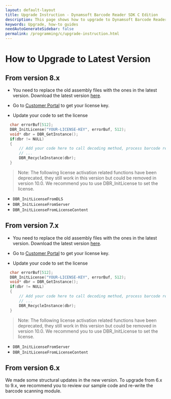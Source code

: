 ```yaml
---
layout: default-layout
title: Upgrade Instruction - Dynamsoft Barcode Reader SDK C Edition
description: This page shows how to upgrade to Dynamsoft Barcode Reader SDK C Edition latest version.
keywords: Upgrade, how-to guides
needAutoGenerateSidebar: false
permalink: /programming/c/upgrade-instruction.html
---
```



# How to Upgrade to Latest Version     

## From version 8.x

- You need to replace the old assembly files with the ones in the latest version. Download the latest version [here](https://www.dynamsoft.com/Downloads/Dynamic-Barcode-Reader-Download.aspx).

- Go to <a href="https://www.dynamsoft.com/customer/license/fullLicense" target="_blank">Customer Portal</a> to get your license key.

- Update your code to set the license
```c
  char errorBuf[512];
  DBR_InitLicense("YOUR-LICENSE-KEY", errorBuf, 512);
  void* dbr = DBR_GetInstance();
  if(dbr != NULL)
  {
      // Add your code here to call decoding method, process barcode results and so on
      // ...
      DBR_RecycleInstance(dbr);
  }
```

>Note:
>The following license activation related functions have been deprecated, they still work in this version but could be removed in version 10.0. We recommend you to use DBR_InitLicense to set the license.

- `DBR_InitLicenseFromDLS`
- `DBR_InitLicenseFromServer`
- `DBR_InitLicenseFromLicenseContent` 

## From version 7.x

- You need to replace the old assembly files with the ones in the latest version. Download the latest version [here](https://www.dynamsoft.com/Downloads/Dynamic-Barcode-Reader-Download.aspx).

- Go to <a href="https://www.dynamsoft.com/customer/license/fullLicense" target="_blank">Customer Portal</a> to get your license key.

- Update your code to set the license
```c
  char errorBuf[512];
  DBR_InitLicense("YOUR-LICENSE-KEY", errorBuf, 512);
  void* dbr = DBR_GetInstance();
  if(dbr != NULL)
  {
      // Add your code here to call decoding method, process barcode results and so on
      // ...
      DBR_RecycleInstance(dbr);
  }
```

>Note:
>The following license activation related functions have been deprecated, they still work in this version but could be removed in version 10.0. We recommend you to use DBR_InitLicense to set the license.

- `DBR_InitLicenseFromServer`
- `DBR_InitLicenseFromLicenseContent` 


## From version 6.x

We made some structural updates in the new version. To upgrade from 6.x to 9.x, we recommend you to review our sample code and re-write the barcode scanning module.
